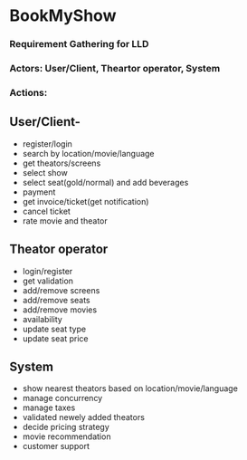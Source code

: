 # BookMyShow

### Requirement Gathering for LLD

### Actors: User/Client, Theartor operator, System

### Actions:
## User/Client-
  * register/login  
  * search by location/movie/language  
  * get theators/screens  
  * select show  
  * select seat(gold/normal) and add beverages  
  * payment  
  * get invoice/ticket(get notification)  
  * cancel ticket  
  * rate movie and theator
  
## Theator operator
  * login/register  
  * get validation
  * add/remove screens  
  * add/remove seats  
  * add/remove movies  
  * availability  
  * update seat type  
  * update seat price
  
## System
  * show nearest theators based on location/movie/language  
  * manage concurrency  
  * manage taxes  
  * validated newely added theators  
  * decide pricing strategy  
  * movie recommendation
  * customer support
